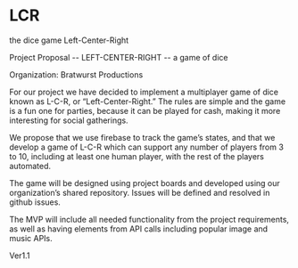 # LCR
the dice game Left-Center-Right

Project Proposal -- LEFT-CENTER-RIGHT -- a game of dice

Organization: Bratwurst Productions


For our project we have decided to implement a multiplayer game of dice known as L-C-R, or “Left-Center-Right.” The rules are simple and the game is a fun one for parties, because it can be played for cash, making it more interesting for social gatherings.

We propose that we use firebase to track the game’s states, and that we develop a game of L-C-R which can support any number of players from 3 to 10, including at least one human player, with the rest of the players automated.

The game will be designed using project boards and developed using our organization’s shared repository. Issues will be defined and resolved in github issues.

The MVP will include all needed functionality from the project requirements, as well as having elements from API calls including popular image and music APIs.

Ver1.1
